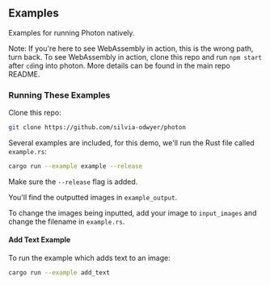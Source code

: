## Examples

Examples for running Photon natively.

Note: If you're here to see WebAssembly in action, this is the wrong path, turn back.
To see WebAssembly in action, clone this repo and run `npm start` after `cd`ing into photon.
More details can be found in the main repo README.

### Running These Examples

Clone this repo:

```sh
git clone https://github.com/silvia-odwyer/photon
```

Several examples are included, for this demo, we'll run the Rust file called `example.rs`:

```sh
cargo run --example example --release
```

Make sure the `--release` flag is added.

You'll find the outputted images in `example_output`.

To change the images being inputted, add your image to `input_images` and change the filename in `example.rs`.

#### Add Text Example

To run the example which adds text to an image:

```sh
cargo run --example add_text
```
